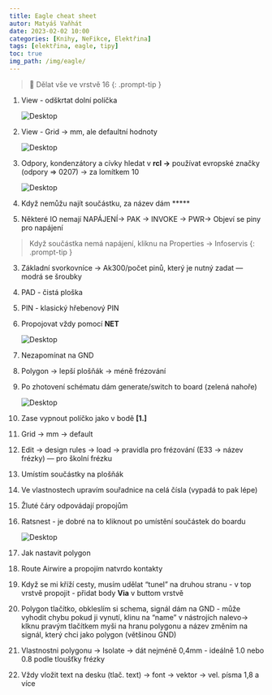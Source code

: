 ```yaml
---
title: Eagle cheat sheet
autor: Matyáš Vaňhát
date: 2023-02-02 10:00
categories: [Knihy, NeFikce, Elektřina]
tags: [elektřina, eagle, tipy]
toc: true
img_path: /img/eagle/
---
```



>🔗 Dělat vše ve vrstvě 16
{: .prompt-tip }

1. View - odškrtat dolní políčka
    
    ![Desktop](Untitled6.png)
    
2. View - Grid → mm, ale defaultní hodnoty
    
    ![Desktop](Untitled1.png)
    
3. Odpory, kondenzátory a cívky hledat v **rcl →** používat evropské značky (odpory ⇒ 0207) → za lomítkem 10

    ![Desktop](Untitled2.png)

1. Když nemůžu najít součástku, za název dám *****
2. Některé IO nemají NAPÁJENÍ→ PAK → INVOKE → PWR→ Objeví se piny pro napájení
    
>Když součástka nemá napájení, kliknu na Properties → Infoservis
{: .prompt-tip }
    
3. Základní svorkovníce → Ak300/počet pinů, který je nutný zadat — modrá se šroubky
4. PAD - čistá ploška
5. PIN - klasický hřebenový PIN
6. Propojovat vždy pomocí **NET**
    
    ![Desktop](Untitled3.png)
    
7. Nezapomínat na GND
8. Polygon → lepší plošňák → méně frézování
9. Po zhotovení schématu dám generate/switch to board (zelená nahoře) 
    
    ![Desktop](Untitled4.png)
    
10. Zase vypnout políčko jako v bodě **[1.]**
11. Grid → mm → default
12. Edit → design rules → load → pravidla pro frézování (E33 → název frézky) — pro školní frézku
13. Umístím součástky na plošňák
14. Ve vlastnostech upravím souřadnice na celá čísla (vypadá to pak lépe)
15. Žluté čáry odpovádají propojům
16. Ratsnest - je dobré na to kliknout po umístění součástek do boardu 
    
    ![Desktop](Untitled5.png)
    
17. Jak nastavit polygon
18. Route Airwire a propojím natvrdo kontakty
19. Když se mi kříží cesty, musím udělat “tunel” na druhou stranu - v top vrstvě propojit - přidat body **Via** v buttom vrstvě
20. Polygon tlačítko, obkleslím si schema, signál dám na GND - může vyhodit chybu pokud ji vynutí, klinu na “name” v nástrojích nalevo→ klknu pravým tlačítkem myši na hranu polygonu a název změním na signál, který chci jako polygon (většinou GND)
21. Vlastnostni polygonu → Isolate → dát nejméně 0,4mm - ideálně 1.0 nebo 0.8 podle tloušťky frézky
22. Vždy vložit text na desku (tlač. text) → font → vektor → vel. písma 1,8 a více